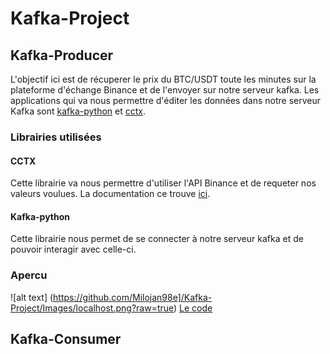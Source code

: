 # Kafka-Project

## Kafka-Producer
L'objectif ici est de récuperer le prix du BTC/USDT toute les minutes sur la plateforme d'échange Binance et de l'envoyer sur notre serveur kafka.
Les applications qui va nous permettre d'éditer les données dans notre serveur Kafka sont [kafka-python](https://pypi.org/project/kafka-python/) et [cctx](https://pypi.org/project/cctx/).

### Librairies utilisées

#### CCTX
Cette librairie va nous permettre d'utiliser l'API Binance et de requeter nos valeurs voulues.
La documentation ce trouve [ici](https://github.com/ccxt/ccxt).

#### Kafka-python
Cette librairie nous permet de se connecter à notre serveur kafka et de pouvoir interagir avec celle-ci.

### Apercu 
![alt text] (https://github.com/Milojan98e]/Kafka-Project/Images/localhost.png?raw=true)
[Le code](Kafka-Project/kafka-python/Producer.py)

## Kafka-Consumer
